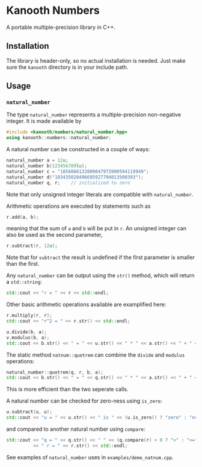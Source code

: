 # Kanooth Numbers

A portable multiple-precision library in C++.

## Installation

The library is header-only, so no actual installation is needed. Just make sure the `kanooth` directory is in your include path.

## Usage

### `natural_number`

The type `natural_number` represents a multiple-precision non-negative integer. It is made available by 
```C++
#include <kanooth/numbers/natural_number.hpp>
using kanooth::numbers::natural_number;
```

A natural number can be constructed in a couple of ways:
```C++
natural_number a = 12u;
natural_number b(123456789lu);
natural_number c = "1856066132809047973900594119949";
natural_number d("103435020496695927794013500393");
natural_number q, r;    // initialized to zero
```
Note that only unsigned integer literals are compatible with `natural_number`.

Arithmetic operations are executed by statements such as
```C++
r.add(a, b);
```
meaning that the sum of `a` and `b` will be put in `r`. An unsigned integer can also be used as the second parameter,
```C++
r.subtract(r, 12u);
```
Note that for `subtract` the result is undefined if the first parameter is smaller than the first.

Any `natural_number` can be output using the `str()` method, which will return a `std::string`:
```C++
std::cout << "r = " << r << std::endl;
```

Other basic arithmetic operations available are examplified here:
```C++
r.multiply(r, r);
std::cout << "r^2 = " << r.str() << std::endl;

u.divide(b, a);
v.modulus(b, a);
std::cout << b.str() << " = " << u.str() << " * " << a.str() << " + " << v.str() << std::endl;
```

The static method `natnum::quotrem` can combine the `divide` and `modulus` operations:
```C++
natural_number::quotrem(q, r, b, a);
std::cout << b.str() << " = " << q.str() << " * " << a.str() << " + " << r.str() << std::endl;
```
This is more efficient than the two seperate calls.

A natural number can be checked for zero-ness using `is_zero`:
```C++
u.subtract(u, u);
std::cout << "u = " << u.str() << " is " << (u.is_zero() ? "zero" : "nonzero") << std::endl;
```
and compared to another natural number using `compare`:
```C++
std::cout << "q = " << q.str() << " " << (q.compare(r) > 0 ? ">" : "<=")
          << " r = " << r.str() << std::endl;
```

See examples of `natural_number` uses in `examples/demo_natnum.cpp`.

